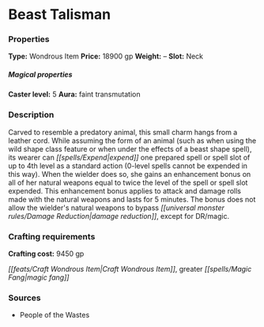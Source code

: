 ﻿---
Title: "Beast Talisman"
Type: "Wondrous Item"
Price: "18900 gp"
Weight: "–"
Slot: "Neck"
Caster level: "5"
Aura: "faint transmutation"
Description: |
  "Carved to resemble a predatory animal, this small charm hangs from a leather cord. While assuming the form of an animal (such as when using the wild shape class feature or when under the effects of a _beast shape_ spell), its wearer can expend one prepared spell or spell slot of up to 4th level as a standard action (0-level spells cannot be expended in this way). When the wielder does so, she gains an enhancement bonus on all of her natural weapons equal to twice the level of the spell or spell slot expended. This enhancement bonus applies to attack and damage rolls made with the natural weapons and lasts for 5 minutes. The bonus does not allow the wielder's natural weapons to bypass damage reduction, except for DR/magic."
Crafting cost: "9450 gp"
Sources: "['People of the Wastes']"
---

# Beast Talisman

### Properties

**Type:** Wondrous Item **Price:** 18900 gp **Weight:** – **Slot:** Neck

##### Magical properties

**Caster level:** 5 **Aura:** faint transmutation

### Description

Carved to resemble a predatory animal, this small charm hangs from a leather cord. While assuming the form of an animal (such as when using the wild shape class feature or when under the effects of a beast shape spell), its wearer can _[[spells/Expend|expend]]_ one prepared spell or spell slot of up to 4th level as a standard action (0-level spells cannot be expended in this way). When the wielder does so, she gains an enhancement bonus on all of her natural weapons equal to twice the level of the spell or spell slot expended. This enhancement bonus applies to attack and damage rolls made with the natural weapons and lasts for 5 minutes. The bonus does not allow the wielder's natural weapons to bypass _[[universal monster rules/Damage Reduction|damage reduction]]_, except for DR/magic.

### Crafting requirements

**Crafting cost:** 9450 gp

_[[feats/Craft Wondrous Item|Craft Wondrous Item]]_, greater _[[spells/Magic Fang|magic fang]]_

### Sources

* People of the Wastes